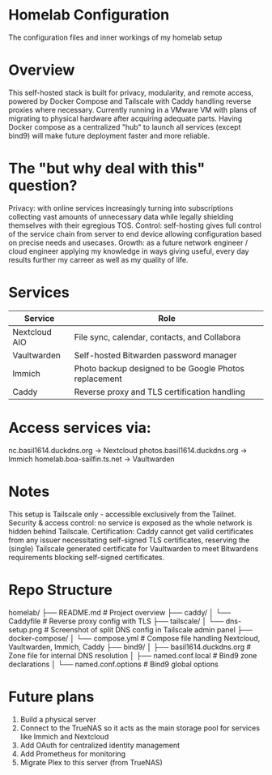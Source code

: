 # Homelab Configuration
The configuration files and inner workings of my homelab setup

# Overview
This self-hosted stack is built for privacy, modularity, and remote access, powered by Docker Compose and Tailscale with Caddy handling reverse proxies where necessary.
Currently running in a VMware VM with plans of migrating to physical hardware after acquiring adequate parts. Having Docker compose as a centralized "hub" to launch all services (except bind9) will make future deployment faster and more reliable.

# The "but why deal with this" question?
Privacy: with online services increasingly turning into subscriptions collecting vast amounts of unnecessary data while legally shielding themselves with their egregious TOS.
Control: self-hosting gives full control of the service chain from server to end device allowing configuration based on precise needs and usecases.
Growth: as a future network engineer / cloud engineer applying my knowledge in ways giving useful, every day results further my carreer as well as my quality of life.

# Services
Service        |  Role
---------------|----------------------------------------------------------
Nextcloud AIO  |  File sync, calendar, contacts, and Collabora
Vaultwarden    |  Self-hosted Bitwarden password manager
Immich         |  Photo backup designed to be  Google Photos replacement
Caddy          |  Reverse proxy and TLS certification handling

# Access services via:
nc.basil1614.duckdns.org → Nextcloud
photos.basil1614.duckdns.org → Immich
homelab.boa-sailfin.ts.net → Vaultwarden

# Notes
This setup is Tailscale only - accessible exclusively from the Tailnet.
Security & access control: no service is exposed as the whole network is hidden behind Tailscale.
Certification: Caddy cannot get valid certificates from any issuer necessitating self-signed TLS certificates, reserving the (single) Tailscale generated certificate for Vaultwarden to meet Bitwardens requirements blocking self-signed certificates.

# Repo Structure
homelab/
├── README.md                     # Project overview
├── caddy/
│   └── Caddyfile                 # Reverse proxy config with TLS
├── tailscale/
│   └── dns-setup.png             # Screenshot of split DNS config in Tailscale admin panel
├── docker-compose/
│   └── compose.yml               # Compose file handling Nextcloud, Vaultwarden, Immich, Caddy
├── bind9/
│   ├── basil1614.duckdns.org     # Zone file for internal DNS resolution
│   ├── named.conf.local          # Bind9 zone declarations
│   └── named.conf.options        # Bind9 global options

# Future plans
1. Build a physical server
2. Connect to the TrueNAS so it acts as the main storage pool for services like Immich and Nextcloud
3. Add OAuth for centralized identity management
4. Add Prometheus for monitoring
5. Migrate Plex to this server (from TrueNAS)
